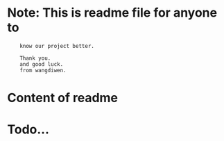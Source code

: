 # Note: This is readme file for anyone to
        know our project better.

        Thank you.
        and good luck.
        from wangdiwen.

# Content of readme

# Todo...
